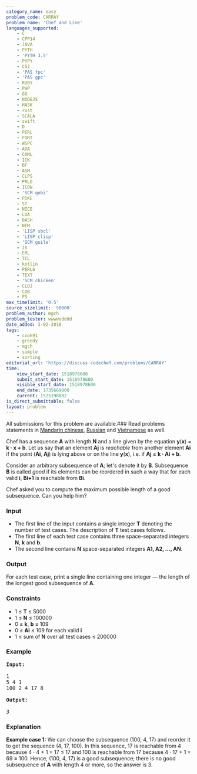 ```yaml
---
category_name: easy
problem_code: CARRAY
problem_name: 'Chef and Line'
languages_supported:
    - C
    - CPP14
    - JAVA
    - PYTH
    - 'PYTH 3.5'
    - PYPY
    - CS2
    - 'PAS fpc'
    - 'PAS gpc'
    - RUBY
    - PHP
    - GO
    - NODEJS
    - HASK
    - rust
    - SCALA
    - swift
    - D
    - PERL
    - FORT
    - WSPC
    - ADA
    - CAML
    - ICK
    - BF
    - ASM
    - CLPS
    - PRLG
    - ICON
    - 'SCM qobi'
    - PIKE
    - ST
    - NICE
    - LUA
    - BASH
    - NEM
    - 'LISP sbcl'
    - 'LISP clisp'
    - 'SCM guile'
    - JS
    - ERL
    - TCL
    - kotlin
    - PERL6
    - TEXT
    - 'SCM chicken'
    - CLOJ
    - COB
    - FS
max_timelimit: '0.5'
source_sizelimit: '50000'
problem_author: mgch
problem_tester: wwwwodddd
date_added: 3-02-2018
tags:
    - cook91
    - greedy
    - mgch
    - simple
    - sorting
editorial_url: 'https://discuss.codechef.com/problems/CARRAY'
time:
    view_start_date: 1518978600
    submit_start_date: 1518978600
    visible_start_date: 1518978600
    end_date: 1735669800
    current: 1525198882
is_direct_submittable: false
layout: problem
---
```

All submissions for this problem are available.### Read problems statements in [Mandarin chinese](http://www.codechef.com/download/translated/COOK91/mandarin/CARRAY.pdf), [Russian](http://www.codechef.com/download/translated/COOK91/russian/CARRAY.pdf) and [Vietnamese](http://www.codechef.com/download/translated/COOK91/vietnamese/CARRAY.pdf) as well.

Chef has a sequence **A** with length **N** and a line given by the equation **y**(**x**) = **k · x + b**. Let us say that an element **Aj** is *reachable* from another element **Ai** if the point (**Ai**, **Aj**) is lying above or on the line **y**(**x**), i.e. if **Aj** ≥ **k · Ai + b**.

Consider an arbitrary subsequence of **A**; let's denote it by **B**. Subsequence **B** is called *good* if its elements can be reordered in such a way that for each valid **i**, **Bi+1** is reachable from **Bi**.

Chef asked you to compute the maximum possible length of a good subsequence. Can you help him?

### Input

- The first line of the input contains a single integer **T** denoting the number of test cases. The description of **T** test cases follows.
- The first line of each test case contains three space-separated integers **N**, **k** and **b**.
- The second line contains **N** space-separated integers **A1, A2, ..., AN**.

### Output

For each test case, print a single line containing one integer — the length of the longest good subsequence of **A**.

### Constraints

- 1 ≤ **T** ≤ 5000
- 1 ≤ **N** ≤ 100000
- 0 ≤ **k**, **b** ≤ 109
- 0 ≤ **Ai** ≤ 109 for each valid **i**
- 1 ≤ sum of **N** over all test cases ≤ 200000

### Example

<pre><b>Input:</b>

1
5 4 1
100 2 4 17 8

<b>Output:</b>

3
</pre>
### Explanation

**Example case 1:** We can choose the subsequence (100, 4, 17) and reorder it to get the sequence (4, 17, 100). In this sequence, 17 is reachable from 4 because 4 · 4 + 1 = 17 ≤ 17 and 100 is reachable from 17 because 4 · 17 + 1 = 69 ≤ 100. Hence, (100, 4, 17) is a good subsequence; there is no good subsequence of **A** with length 4 or more, so the answer is 3.
